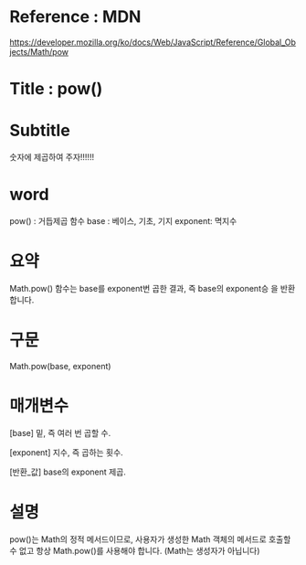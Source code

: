 # Reference : MDN
https://developer.mozilla.org/ko/docs/Web/JavaScript/Reference/Global_Objects/Math/pow

# Title : pow()

# Subtitle
숫자에 제곱하여 주자!!!!!!

# word
pow() : 거듭제곱 함수
base : 베이스, 기초, 기지
exponent: 멱지수

# 요약
Math.pow() 함수는 base를 exponent번 곱한 결과, 즉 base의 exponent승 을 반환합니다.

# 구문
Math.pow(base, exponent)

# 매개변수
[base]
밑, 즉 여러 번 곱할 수.

[exponent]
지수, 즉 곱하는 횟수.

[반환_값]
base의 exponent 제곱.

# 설명
pow()는 Math의 정적 메서드이므로, 사용자가 생성한 Math 객체의 메서드로 호출할 수 없고 항상 Math.pow()를 사용해야 합니다. (Math는 생성자가 아닙니다)
